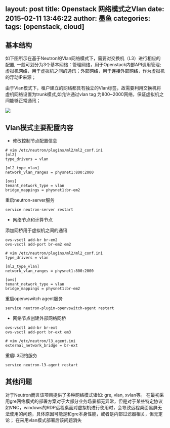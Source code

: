 layout: post
title: Openstack 网络模式之Vlan
date: 2015-02-11 13:46:22
author: 墨鱼
categories:
tags: [openstack, cloud]
---

## 基本结构

如下图所示在基于Neutron的Vlan网络模式下，需要对交换机（L3）进行相应的配置, 一般可划分为3个基本网络：管理网络，用于Openstack内部API调用管理; 虚拟机网络，用于虚拟机之间的通讯；外部网络，用于连接外部网络，作为虚拟机的浮动IP来源；

由于Vlan模式下，租户建立的网络都具有独立的Vlan标签，故需要利用交换机将虚机网络设置为trunk模式,如允许通过vlan tag 为800~2000网络，保证虚拟机之间能够正常通讯；

<!-- more -->

![](http://filehost.qiniudn.com/openstack-icehouse-vlan.png)


## Vlan模式主要配置内容

* 修改控制节点配置信息

```
# vim /etc/neutron/plugins/ml2/ml2_conf.ini
[ml2]
type_drivers = vlan

[ml2_type_vlan]
network_vlan_ranges = physnet1:800:2000

[ovs]
tenant_network_type = vlan
bridge_mappings = physnet1:br-em2
```

重启neutron-server服务

```
service neutron-server restart
```

* 网络节点和计算节点

添加网桥用于虚拟机之间的通讯

```
ovs-vsctl add-br br-em2
ovs-vsctl add-port br-em2 em2
```

```
# vim /etc/neutron/plugins/ml2/ml2_conf.ini
type_drivers = vlan

[ml2_type_vlan]
network_vlan_ranges = physnet1:800:2000

[ovs]
tenant_network_type = vlan
bridge_mappings = physnet1:br-em2
```

重启openvswitch agent服务

```
service neutron-plugin-openvswitch-agent restart
```

* 网络节点创建外部网络网桥

```
ovs-vsctl add-br br-ext
ovs-vsctl add-port br-ext em3
```

```
# vim /etc/neutron/l3_agent.ini
external_network_bridge = br-ext
```

重启L3网络服务

```
service neutron-l3-agent restart
```

## 其他问题

对于Neutron而言该项目提供了多种网络模式诸如: gre, vlan, xvlan等。 在最初采用gre网络模式的部署方案对于大部分业务场景都无异常，但是对于某些特定协议如VNC，windows的RDP远程桌面对虚拟机进行使用时，会导致远程桌面黑屏无法使用的问题，具体原因可能是和gre本身性能，或者是内部过滤器相关，但无定论； 在采用vlan模式部署后该问题消失
